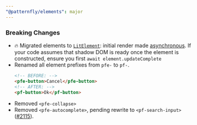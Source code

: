 ```yaml
---
"@patternfly/elements": major
---
```


### Breaking Changes
- 🔥 Migrated elements to [`LitElement`][lit]: initial render made 
  [asynchronous][async].
  If your code assumes that shadow DOM is ready once the element is constructed,
  ensure you first `await element.updateComplete`
- Renamed all element prefixes from `pfe-` to `pf-`.
  ```html
  <!-- BEFORE: -->
  <pfe-button>Cancel</pfe-button>
  <!-- AFTER: -->
  <pf-button>Ok</pf-button>
  ```
- Removed `<pfe-collapse>`
- Removed `<pfe-autocomplete>`, pending rewrite to `<pf-search-input>` ([#2115][autocomplete]).

[lit]: https://lit.dev
[async]: https://lit.dev/docs/components/lifecycle/#reactive-update-cycle
[autocomplete]: https://github.com/patternfly/patternfly-elements/issues/2115
